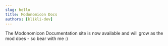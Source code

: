 ```yaml
---
slug: hello
title: Modonomicon Docs
authors: [klikli-dev]
---
```


The Modonomicon Documentation site is now available and will grow as the mod does - so bear with me :)